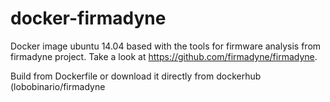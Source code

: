 # docker-firmadyne
Docker image ubuntu 14.04 based with the tools for firmware analysis from firmadyne project.
Take a look at https://github.com/firmadyne/firmadyne.

Build from Dockerfile or download it directly from dockerhub (lobobinario/firmadyne
